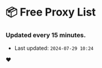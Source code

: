 # :package: Free Proxy List
### Updated every 15 minutes.

- Last updated: `2024-07-29 10:24`

:heart:
